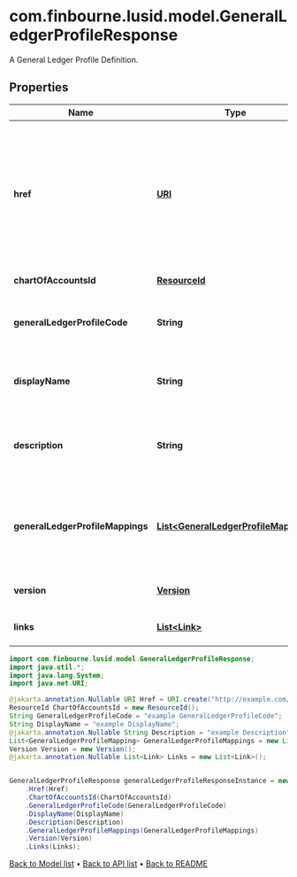 # com.finbourne.lusid.model.GeneralLedgerProfileResponse
A General Ledger Profile Definition.

## Properties

Name | Type | Description | Notes
------------ | ------------- | ------------- | -------------
**href** | [**URI**](URI.md) | The specific Uniform Resource Identifier (URI) for this resource at the requested effective and asAt datetime. | [optional] [default to URI]
**chartOfAccountsId** | [**ResourceId**](ResourceId.md) |  | [default to ResourceId]
**generalLedgerProfileCode** | **String** | The unique code for the General Ledger Profile | [default to String]
**displayName** | **String** | The name of the General Ledger Profile | [default to String]
**description** | **String** | A description for the General Ledger Profile | [optional] [default to String]
**generalLedgerProfileMappings** | [**List&lt;GeneralLedgerProfileMapping&gt;**](GeneralLedgerProfileMapping.md) | Rules for mapping Account or property values to aggregation pattern definitions | [default to List<GeneralLedgerProfileMapping>]
**version** | [**Version**](Version.md) |  | [optional] [default to Version]
**links** | [**List&lt;Link&gt;**](Link.md) |  | [optional] [default to List<Link>]

```java
import com.finbourne.lusid.model.GeneralLedgerProfileResponse;
import java.util.*;
import java.lang.System;
import java.net.URI;

@jakarta.annotation.Nullable URI Href = URI.create("http://example.com/Href");
ResourceId ChartOfAccountsId = new ResourceId();
String GeneralLedgerProfileCode = "example GeneralLedgerProfileCode";
String DisplayName = "example DisplayName";
@jakarta.annotation.Nullable String Description = "example Description";
List<GeneralLedgerProfileMapping> GeneralLedgerProfileMappings = new List<GeneralLedgerProfileMapping>();
Version Version = new Version();
@jakarta.annotation.Nullable List<Link> Links = new List<Link>();


GeneralLedgerProfileResponse generalLedgerProfileResponseInstance = new GeneralLedgerProfileResponse()
    .Href(Href)
    .ChartOfAccountsId(ChartOfAccountsId)
    .GeneralLedgerProfileCode(GeneralLedgerProfileCode)
    .DisplayName(DisplayName)
    .Description(Description)
    .GeneralLedgerProfileMappings(GeneralLedgerProfileMappings)
    .Version(Version)
    .Links(Links);
```


[Back to Model list](../README.md#documentation-for-models) &#8226; [Back to API list](../README.md#documentation-for-api-endpoints) &#8226; [Back to README](../README.md)
